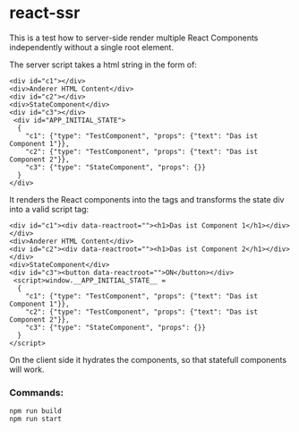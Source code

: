 # react-ssr

This is a test how to server-side render multiple React Components independently without a single root element.

The server script takes a html string in the form of:

    <div id="c1"></div>
    <div>Anderer HTML Content</div>
    <div id="c2"></div>
    <div>StateComponent</div>
    <div id="c3"></div>
     <div id="APP_INITIAL_STATE">
      {
        "c1": {"type": "TestComponent", "props": {"text": "Das ist Component 1"}},
        "c2": {"type": "TestComponent", "props": {"text": "Das ist Component 2"}},
        "c3": {"type": "StateComponent", "props": {}}
      }
    </div>
    
It renders the React components into the tags and transforms the state div into a valid script tag:

    <div id="c1"><div data-reactroot=""><h1>Das ist Component 1</h1></div></div>
    <div>Anderer HTML Content</div>
    <div id="c2"><div data-reactroot=""><h1>Das ist Component 2</h1></div></div>
    <div>StateComponent</div>
    <div id="c3"><button data-reactroot="">ON</button></div>
     <script>window.__APP_INITIAL_STATE__ = 
      {
        "c1": {"type": "TestComponent", "props": {"text": "Das ist Component 1"}},
        "c2": {"type": "TestComponent", "props": {"text": "Das ist Component 2"}},
        "c3": {"type": "StateComponent", "props": {}}
      }
    </script>
    
On the client side it hydrates the components, so that statefull components will work.

### Commands:
```
npm run build
npm run start
```
 
